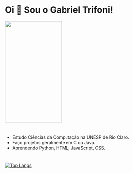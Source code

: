 <h1 align="left">Oi 👋 Sou o Gabriel Trifoni!</h1>

<img src="https://media.tenor.com/7JNExCWqRtgAAAAC/lweo-yuyu.gif" height=324 width=182/>

#

- Estudo Ciências da Computação na UNESP de Rio Claro.
- Faço projetos geralmente em C ou Java.
- Aprendendo Python, HTML, JavaScript, CSS. 

#

[![Top Langs](https://github-readme-stats.vercel.app/api/top-langs/?username=GabrielTrifoni&layout=compact&theme=github_dark)](https://github.com/anuraghazra/github-readme-stats)
